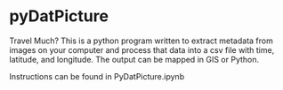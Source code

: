 # pyDatPicture
Travel Much? This is a python program written to extract metadata from images on your computer and process that data into a csv file with time, latitude, and longitude. The output can be mapped in GIS or Python.


Instructions can be found in PyDatPicture.ipynb
